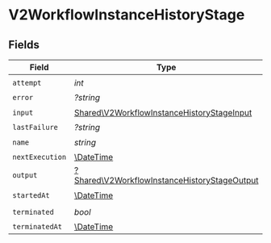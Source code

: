 # V2WorkflowInstanceHistoryStage


## Fields

| Field                                                                                                       | Type                                                                                                        | Required                                                                                                    | Description                                                                                                 |
| ----------------------------------------------------------------------------------------------------------- | ----------------------------------------------------------------------------------------------------------- | ----------------------------------------------------------------------------------------------------------- | ----------------------------------------------------------------------------------------------------------- |
| `attempt`                                                                                                   | *int*                                                                                                       | :heavy_check_mark:                                                                                          | N/A                                                                                                         |
| `error`                                                                                                     | *?string*                                                                                                   | :heavy_minus_sign:                                                                                          | N/A                                                                                                         |
| `input`                                                                                                     | [Shared\V2WorkflowInstanceHistoryStageInput](../../Models/Shared/V2WorkflowInstanceHistoryStageInput.md)    | :heavy_check_mark:                                                                                          | N/A                                                                                                         |
| `lastFailure`                                                                                               | *?string*                                                                                                   | :heavy_minus_sign:                                                                                          | N/A                                                                                                         |
| `name`                                                                                                      | *string*                                                                                                    | :heavy_check_mark:                                                                                          | N/A                                                                                                         |
| `nextExecution`                                                                                             | [\DateTime](https://www.php.net/manual/en/class.datetime.php)                                               | :heavy_minus_sign:                                                                                          | N/A                                                                                                         |
| `output`                                                                                                    | [?Shared\V2WorkflowInstanceHistoryStageOutput](../../Models/Shared/V2WorkflowInstanceHistoryStageOutput.md) | :heavy_minus_sign:                                                                                          | N/A                                                                                                         |
| `startedAt`                                                                                                 | [\DateTime](https://www.php.net/manual/en/class.datetime.php)                                               | :heavy_check_mark:                                                                                          | N/A                                                                                                         |
| `terminated`                                                                                                | *bool*                                                                                                      | :heavy_check_mark:                                                                                          | N/A                                                                                                         |
| `terminatedAt`                                                                                              | [\DateTime](https://www.php.net/manual/en/class.datetime.php)                                               | :heavy_minus_sign:                                                                                          | N/A                                                                                                         |